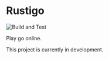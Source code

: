 # Rustigo

![Build and Test](https://github.com/j16r/rustigo/actions/workflows/rust.yaml/badge.svg)

Play go online.

This project is currently in development.
